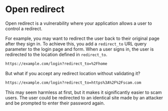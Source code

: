 # Open redirect

Open redirect is a vulnerability where your application allows a user to control a redirect.

For example, you may want to redirect the user back to their original page after they sign in. To achieve this, you add a `redirect_to` URL query parameter to the login page and form. When a user signs in, the user is redirected to the location defined in `redirect_to`.

```bash
https://example.com/login?redirect_to=%2Fhome
```

But what if you accept any redirect location without validating it?

```bash
https://example.com/login?redirect_to=https%3A%2F%2Fscam.com
```

This may seem harmless at first, but it makes it significantly easier to scam users. The user could be redirected to an identical site made by an attacker and be prompted to enter their password again.
